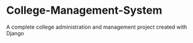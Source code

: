 # College-Management-System
A complete college administration and management project created with Django
